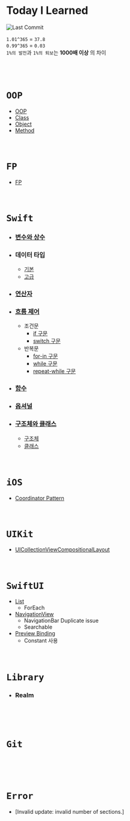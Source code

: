# Today I Learned
![Last Commit](https://img.shields.io/github/last-commit/jihoooo97/TIL?style=flat&labelColor=white&logo=Swift)  
  
`1.01^365` = `37.8`  
`0.99^365` = `0.03`  
`1%의 발전`과 `1%의 퇴보`는 **1000배 이상** 의 차이
<br><br><br><br>

# `OOP`
- [OOP](https://github.com/jihoooo97/TIL/blob/main/OOP/OOP.md)
- [Class](https://github.com/jihoooo97/TIL/blob/main/OOP/Class.md)
- [Object](https://github.com/jihoooo97/TIL/blob/main/OOP/Object.md)
- [Method](https://github.com/jihoooo97/TIL/blob/main/OOP/Method.md)
<br><br><br>

# `FP`
- [FP](https://github.com/jihoooo97/TIL/blob/main/FP/FP.md)
<br><br><br>

# `Swift`
- ### [변수와 상수](https://github.com/jihoooo97/TIL/blob/main/Swift/변수와%20상수.md)
- ### 데이터 타입
  - [기본](https://github.com/jihoooo97/TIL/blob/main/Swift/데이터%20타입/1.%20기본/데이터%20타입%20기본.md)
  - [고급](https://github.com/jihoooo97/TIL/blob/main/Swift/데이터%20타입/2.%20고급/데이터%20타입%20고급.md)
- ### [연산자](https://github.com/jihoooo97/TIL/blob/main/Swift/연산자/연산자.md)
- ### [흐름 제어](https://github.com/jihoooo97/TIL/blob/main/Swift/흐름%20제어/흐름%20제어.md)
  - 조건문
    - [if 구문](https://github.com/jihoooo97/TIL/blob/main/Swift/흐름%20제어/조건문/if%20구문.md)
    - [switch 구문](https://github.com/jihoooo97/TIL/blob/main/Swift/흐름%20제어/조건문/switch%20구문.md)
  - 반복문
    - [for-in 구문](https://github.com/jihoooo97/TIL/blob/main/Swift/흐름%20제어/반복문/for-in%20구문.md)
    - [while 구문](https://github.com/jihoooo97/TIL/blob/main/Swift/흐름%20제어/반복문/while%20구문.md)
    - [repeat-while 구문](https://github.com/jihoooo97/TIL/blob/main/Swift/흐름%20제어/반복문/repeat-while%20구문.md)
- ### [함수](https://github.com/jihoooo97/TIL/tree/main/Swift/함수/함수.md)
- ### [옵셔널](https://github.com/jihoooo97/TIL/blob/main/Swift/옵셔널/옵셔널.md)
- ### [구조체와 클래스](https://github.com/jihoooo97/TIL/blob/main/Swift/구조체와%20클래스/구조체와%20클래스.md)
  - [구조체](https://github.com/jihoooo97/TIL/blob/main/Swift/구조체와%20클래스/구조체.md)
  - [클래스](https://github.com/jihoooo97/TIL/blob/main/Swift/구조체와%20클래스/클래스.md)
<br><br><br>

# `iOS`
- [Coordinator Pattern]()
<br><br><br>

# `UIKit`
- [UICollectionViewCompositionalLayout](https://github.com/jihoooo97/TIL/blob/main/UIKit/UICollectionViewCompositionalLayout.md)
<br><br><br>

# `SwiftUI`
- [List]()
  - ForEach
- [NavigationView]()
  - NavigationBar Duplicate issue
  - Searchable
- [Preview Binding]()
  - Constant 사용
<br><br><br>

# `Library`
- ### Realm
<br><br><br>

# `Git`
<br><br><br>

# `Error`
- [Invalid update: invalid number of sections.]
<br><br><br>
